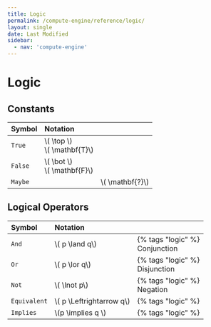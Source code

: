 ```yaml
---
title: Logic
permalink: /compute-engine/reference/logic/
layout: single
date: Last Modified
sidebar:
  - nav: 'compute-engine'
---
```


# Logic

## Constants


<div class=symbols-table>

| Symbol | Notation | |
| :--- | :--- | :--- |
| `True` | \\( \top \\) <br> \\( \mathbf{T}\\)| |
| `False` | \\( \bot \\) <br> \\( \mathbf{F}\\) | |
| `Maybe` | | \\( \mathbf{?}\\)|

</div>


## Logical Operators

<div class=symbols-table>

| Symbol | Notation | |
| :--- | :--- | :--- |
| `And` | \\( p \land q\\) | {% tags "logic" %}<br>Conjunction | 
| `Or` | \\( p \lor q\\) | {% tags "logic" %}<br>Disjunction | 
| `Not` | \\( \lnot p\\) | {% tags "logic" %}<br>Negation | 
| `Equivalent` | \\( p \Leftrightarrow q\\) |{% tags "logic" %}| 
| `Implies` | \\(p \implies q \\) | {% tags "logic" %}| 

</div>

